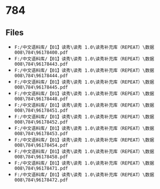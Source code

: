 # 784

## Files

- `F:/中文语料库/【01】读秀\读秀 1.0\读秀补充库（REPEAT）\数据008\784\96178400.pdf`
- `F:/中文语料库/【01】读秀\读秀 1.0\读秀补充库（REPEAT）\数据008\784\96178443.pdf`
- `F:/中文语料库/【01】读秀\读秀 1.0\读秀补充库（REPEAT）\数据008\784\96178444.pdf`
- `F:/中文语料库/【01】读秀\读秀 1.0\读秀补充库（REPEAT）\数据008\784\96178445.pdf`
- `F:/中文语料库/【01】读秀\读秀 1.0\读秀补充库（REPEAT）\数据008\784\96178448.pdf`
- `F:/中文语料库/【01】读秀\读秀 1.0\读秀补充库（REPEAT）\数据008\784\96178451.pdf`
- `F:/中文语料库/【01】读秀\读秀 1.0\读秀补充库（REPEAT）\数据008\784\96178452.pdf`
- `F:/中文语料库/【01】读秀\读秀 1.0\读秀补充库（REPEAT）\数据008\784\96178453.pdf`
- `F:/中文语料库/【01】读秀\读秀 1.0\读秀补充库（REPEAT）\数据008\784\96178454.pdf`
- `F:/中文语料库/【01】读秀\读秀 1.0\读秀补充库（REPEAT）\数据008\784\96178458.pdf`
- `F:/中文语料库/【01】读秀\读秀 1.0\读秀补充库（REPEAT）\数据008\784\96178471.pdf`
- `F:/中文语料库/【01】读秀\读秀 1.0\读秀补充库（REPEAT）\数据008\784\96178472.pdf`
